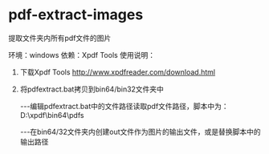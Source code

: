 # pdf-extract-images
提取文件夹内所有pdf文件的图片

环境：windows
依赖：Xpdf Tools
使用说明：
  1. 下载Xpdf Tools http://www.xpdfreader.com/download.html
  2. 将pdfextract.bat拷贝到bin64/bin32文件夹中
  
     ---编辑pdfextract.bat中的文件路径读取pdf文件路径，脚本中为：D:\xpdf\bin64\pdfs
     
     ---在bin64/32文件夹内创建out文件作为图片的输出文件，或是替换脚本中的输出路径
